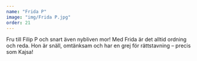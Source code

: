 ```yaml
---
name: "Frida P"
image: "img/Frida P.jpg"
order: 21
---
```

Fru till Filip P och snart även nybliven mor! Med Frida är det alltid ordning och reda. Hon är snäll, omtänksam och har en grej för rättstavning – precis som Kajsa!
